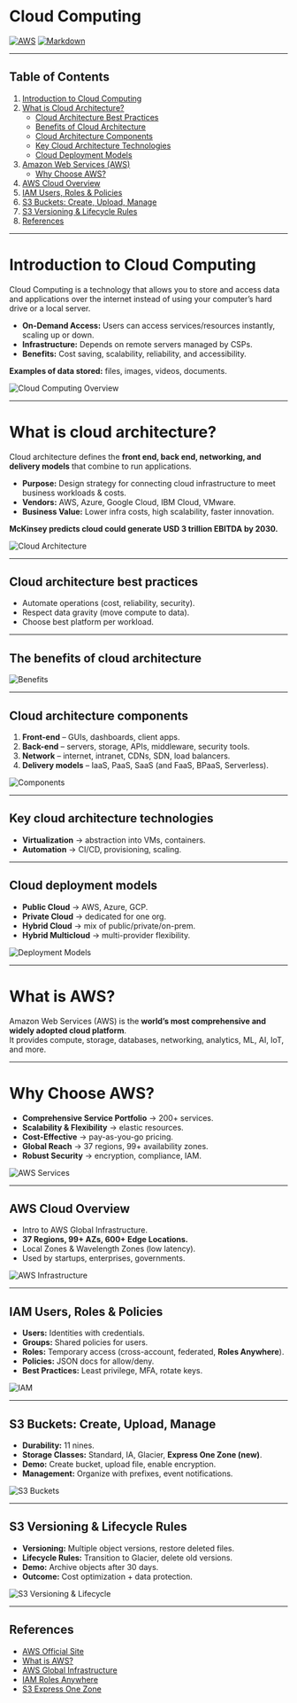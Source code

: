 # Cloud Computing

[![AWS](https://img.shields.io/badge/AWS-Cloud-orange)](https://aws.amazon.com/)
[![Markdown](https://img.shields.io/badge/Markdown-Guide-green)](https://guides.github.com/features/mastering-markdown/)

---

## Table of Contents
1. [Introduction to Cloud Computing](#introduction-to-cloud-computing)
2. [What is Cloud Architecture?](#what-is-cloud-architecture)
   - [Cloud Architecture Best Practices](#cloud-architecture-best-practices)
   - [Benefits of Cloud Architecture](#the-benefits-of-cloud-architecture)
   - [Cloud Architecture Components](#cloud-architecture-components)
   - [Key Cloud Architecture Technologies](#key-cloud-architecture-technologies)
   - [Cloud Deployment Models](#cloud-deployment-models)
3. [Amazon Web Services (AWS)](#what-is-aws)
   - [Why Choose AWS?](#why-choose-aws)
4. [AWS Cloud Overview](#aws-cloud-overview)
5. [IAM Users, Roles & Policies](#iam-users-roles--policies)
6. [S3 Buckets: Create, Upload, Manage](#s3-buckets-create-upload-manage)
7. [S3 Versioning & Lifecycle Rules](#s3-versioning--lifecycle-rules)
8. [References](#references)

---

# Introduction to Cloud Computing
Cloud Computing is a technology that allows you to store and access data and applications over the internet instead of using your computer’s hard drive or a local server.

- **On-Demand Access:** Users can access services/resources instantly, scaling up or down.  
- **Infrastructure:** Depends on remote servers managed by CSPs.  
- **Benefits:** Cost saving, scalability, reliability, and accessibility.  

**Examples of data stored:** files, images, videos, documents.

![Cloud Computing Overview](/mnt/data/cloud_diagrams/cloud_computing.png.png)

---

# What is cloud architecture?
Cloud architecture defines the **front end, back end, networking, and delivery models** that combine to run applications.

- **Purpose:** Design strategy for connecting cloud infrastructure to meet business workloads & costs.  
- **Vendors:** AWS, Azure, Google Cloud, IBM Cloud, VMware.  
- **Business Value:** Lower infra costs, high scalability, faster innovation.  

**McKinsey predicts cloud could generate **USD 3 trillion EBITDA by 2030**.**

![Cloud Architecture](/mnt/data/cloud_diagrams/cloud_architecture.png.png)

---

## Cloud architecture best practices
- Automate operations (cost, reliability, security).  
- Respect data gravity (move compute to data).  
- Choose best platform per workload.  

---

## The benefits of cloud architecture

![Benefits](/mnt/data/cloud_diagrams/benefits.png.png)

---

## Cloud architecture components
1. **Front-end** – GUIs, dashboards, client apps.  
2. **Back-end** – servers, storage, APIs, middleware, security tools.  
3. **Network** – internet, intranet, CDNs, SDN, load balancers.  
4. **Delivery models** – IaaS, PaaS, SaaS (and FaaS, BPaaS, Serverless).  

![Components](/mnt/data/cloud_diagrams/components.png.png)

---

## Key cloud architecture technologies
- **Virtualization** → abstraction into VMs, containers.  
- **Automation** → CI/CD, provisioning, scaling.  

---

## Cloud deployment models
- **Public Cloud** → AWS, Azure, GCP.  
- **Private Cloud** → dedicated for one org.  
- **Hybrid Cloud** → mix of public/private/on-prem.  
- **Hybrid Multicloud** → multi-provider flexibility.  

![Deployment Models](/mnt/data/cloud_diagrams/deployment.png.png)

---

# What is AWS?
Amazon Web Services (AWS) is the **world’s most comprehensive and widely adopted cloud platform**.  
It provides compute, storage, databases, networking, analytics, ML, AI, IoT, and more.

---

# Why Choose AWS?
- **Comprehensive Service Portfolio** → 200+ services.  
- **Scalability & Flexibility** → elastic resources.  
- **Cost-Effective** → pay-as-you-go pricing.  
- **Global Reach** → 37 regions, 99+ availability zones.  
- **Robust Security** → encryption, compliance, IAM.  

![AWS Services](/mnt/data/cloud_diagrams/aws_services.png.png)

---

## AWS Cloud Overview
- Intro to AWS Global Infrastructure.  
- **37 Regions, 99+ AZs, 600+ Edge Locations.**  
- Local Zones & Wavelength Zones (low latency).  
- Used by startups, enterprises, governments.  

![AWS Infrastructure](/mnt/data/cloud_diagrams/aws_infra.png.png)

---

## IAM Users, Roles & Policies
- **Users:** Identities with credentials.  
- **Groups:** Shared policies for users.  
- **Roles:** Temporary access (cross-account, federated, **Roles Anywhere**).  
- **Policies:** JSON docs for allow/deny.  
- **Best Practices:** Least privilege, MFA, rotate keys.  

![IAM](/mnt/data/cloud_diagrams/iam.png.png)

---

## S3 Buckets: Create, Upload, Manage
- **Durability:** 11 nines.  
- **Storage Classes:** Standard, IA, Glacier, **Express One Zone (new)**.  
- **Demo:** Create bucket, upload file, enable encryption.  
- **Management:** Organize with prefixes, event notifications.  

![S3 Buckets](/mnt/data/cloud_diagrams/s3.png.png)

---

## S3 Versioning & Lifecycle Rules
- **Versioning:** Multiple object versions, restore deleted files.  
- **Lifecycle Rules:** Transition to Glacier, delete old versions.  
- **Demo:** Archive objects after 30 days.  
- **Outcome:** Cost optimization + data protection.  

![S3 Versioning & Lifecycle](/mnt/data/cloud_diagrams/s3_versioning.png.png)

---

## References
- [AWS Official Site](https://aws.amazon.com/)  
- [What is AWS?](https://aws.amazon.com/what-is-aws/)  
- [AWS Global Infrastructure](https://aws.amazon.com/about-aws/global-infrastructure/localzones/features/?pg=localzones&sec=hs)  
- [IAM Roles Anywhere](https://spacelift.io/blog/aws-iam-roles-anywhere)  
- [S3 Express One Zone](https://chaossearch.io/blog/amazon-s3-express-one-zone)  
